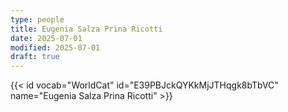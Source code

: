 ```yaml
---
type: people
title: Eugenia Salza Prina Ricotti
date: 2025-07-01
modified: 2025-07-01
draft: true
---
```


<!-- position title, institution -->

<!--
## E-mail

-->

<!--
## Website

-->

{{< id vocab="WorldCat" id="E39PBJckQYKkMjJTHqgk8bTbVC" name="Eugenia Salza Prina Ricotti" >}}


<!-- Description -->
